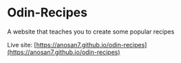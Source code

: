 # Odin-Recipes

A website that teaches you to create some popular recipes

Live site: [https://anosan7.github.io/odin-recipes](https://anosan7.github.io/odin-recipes)
